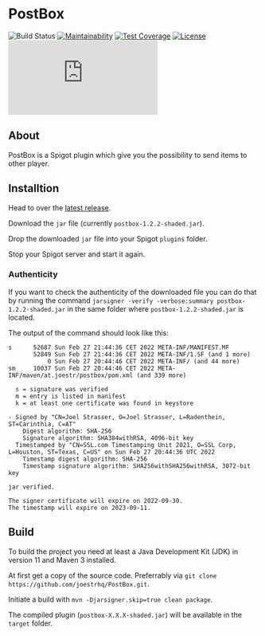 # PostBox
![Build Status](https://shields.io/endpoint?url=https://files.joestr.at/ci-build-status/cctray.php?project_name=PIP.github.joestrhq.PostBox_master)
[![Maintainability](https://api.codeclimate.com/v1/badges/1db7872f0dc6536049c6/maintainability)](https://codeclimate.com/github/joestrhq/PostBox/maintainability)
[![Test Coverage](https://api.codeclimate.com/v1/badges/1db7872f0dc6536049c6/test_coverage)](https://codeclimate.com/github/joestrhq/PostBox/test_coverage)
[![License](https://img.shields.io/static/v1?label=License&message=MIT&color=blue)](https://github.com/joestrhq/PostBox/blob/master/LICENSE)
[![Matrix](https://img.shields.io/matrix/joestrhq.general:matrix.org?color=0dbd8b&logo=matrix)](https://matrix.to/#/#joestrhq.general:matrix.org)

## About
PostBox is a Spigot plugin which give you the possibility to send items to other player.

## Installtion

Head to over the [latest release](https://github.com/joestrhq/PostBox/releases/tag/v1.2.2).

Download the `jar` file (currently `postbox-1.2.2-shaded.jar`).

Drop the downloaded `jar` file into your Spigot `plugins` folder.

Stop your Spigot server and start it again.

### Authenticity

If you want to check the authenticity of the downloaded file you can do that by running the command `jarsigner -verify -verbose:summary postbox-1.2.2-shaded.jar` in the same folder where `postbox-1.2.2-shaded.jar` is located.

The output of the command should look like this:
```
s      52687 Sun Feb 27 21:44:36 CET 2022 META-INF/MANIFEST.MF
       52849 Sun Feb 27 21:44:36 CET 2022 META-INF/1.SF (and 1 more)
           0 Sun Feb 27 20:44:46 CET 2022 META-INF/ (and 44 more)
sm     10037 Sun Feb 27 20:44:46 CET 2022 META-INF/maven/at.joestr/postbox/pom.xml (and 339 more)

  s = signature was verified 
  m = entry is listed in manifest
  k = at least one certificate was found in keystore

- Signed by "CN=Joel Strasser, O=Joel Strasser, L=Radenthein, ST=Carinthia, C=AT"
    Digest algorithm: SHA-256
    Signature algorithm: SHA384withRSA, 4096-bit key
  Timestamped by "CN=SSL.com Timestamping Unit 2021, O=SSL Corp, L=Houston, ST=Texas, C=US" on Sun Feb 27 20:44:36 UTC 2022
    Timestamp digest algorithm: SHA-256
    Timestamp signature algorithm: SHA256withSHA256withRSA, 3072-bit key

jar verified.

The signer certificate will expire on 2022-09-30.
The timestamp will expire on 2023-09-11.
```

## Build
To build the project you need at least a Java Development Kit (JDK) in version 11 and Maven 3 installed.  

At first get a copy of the source code. Preferrably via `git clone https://github.com/joestrhq/PostBox.git`.  

Initiate a build with `mvn -Djarsigner.skip=true clean package`.  

The compiled plugin (`postbox-X.X.X-shaded.jar`) will be available in the `target` folder.
